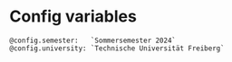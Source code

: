 <!--
author:   Sebastian Zug

email:    sebastian.zug@informatik.tu-freiberg.de

version:  0.0.1
icon: https://upload.wikimedia.org/wikipedia/commons/d/de/Logo_TU_Bergakademie_Freiberg.svg
comment:  This file provides commonly used meta information for all LiaScript courses in the folder

@config.semester: `Sommersemester 2023`
@config.university: `Technische Universität Freiberg`

-->

# Config variables

```
@config.semester:   `Sommersemester 2024`
@config.university: `Technische Universität Freiberg`
```
